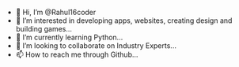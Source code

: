 - 👋 Hi, I’m @Rahul16coder
- 👀 I’m interested in developing apps, websites, creating design and building games...
- 🌱 I’m currently learning Python...
- 💞️ I’m looking to collaborate on Industry Experts...
- 📫 How to reach me through Github...

<!---
Rahul16coder/Rahul16coder is a ✨ special ✨ repository because its `README.md` (this file) appears on your GitHub profile.
You can click the Preview link to take a look at your changes.
--->
